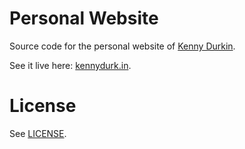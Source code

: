 Personal Website
=======

Source code for the personal website of [Kenny Durkin](http://www.twitter.com/KennyDurpin).

See it live here: [kennydurk.in](http://kennydurk.in).

# License

See [LICENSE](LICENSE).
